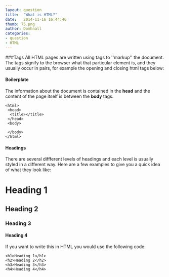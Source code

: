 ```yaml
---
layout: question
title:  "What is HTML?"
date:   2014-11-16 16:44:46
thumb: 75.png
author: Domhnall
categories:
- question
- HTML
---
```

###Tags
All HTML pages are written using tags to ''markup'' the document. The tags signify to the browser what that particular element is, and they usually occur in pairs, for example the opening and closing html tags below:

#### Boilerplate
The information about the document is contained in the **head** and the content of the page itself is between
the **body** tags. 


    <html>
     <head>
      <title></title>
     </head>
     <body>
    
     </body>
    </html>


#### Headings 

There are several diffferent levels of headings and each level is usually styled in a different way. Here are a few examples to give you a quick idea of what they look like:

# Heading 1

## Heading 2

### Heading 3

#### Heading 4

If you want to write this in HTML you would use the following code:

    <h1>Heading 1</h1>
    <h2>Heading 2</h2>
    <h3>Heading 3</h3>
    <h4>Heading 4</h4>

